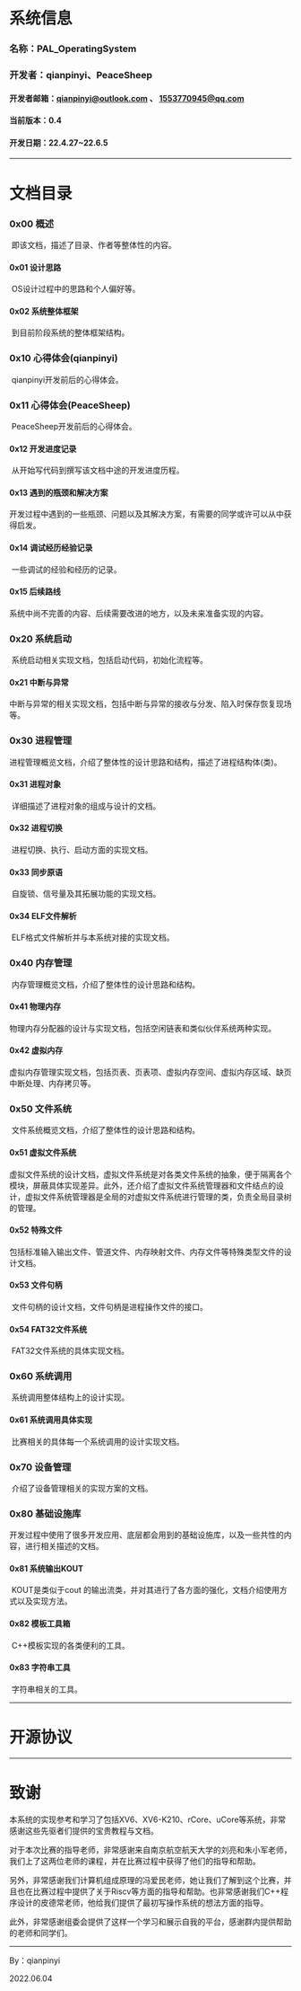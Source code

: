 # 系统信息

### 名称：PAL_OperatingSystem

### 开发者：qianpinyi、PeaceSheep

#### 开发者邮箱：<qianpinyi@outlook.com> 、 <1553770945@qq.com>

#### 当前版本：0.4

#### 开发日期：22.4.27~22.6.5

--------



# 文档目录

### 0x00 概述

​		即该文档，描述了目录、作者等整体性的内容。

#### 0x01 设计思路

​		OS设计过程中的思路和个人偏好等。

#### 0x02 系统整体框架

​		到目前阶段系统的整体框架结构。



### 0x10 心得体会(qianpinyi)

​		qianpinyi开发前后的心得体会。

### 0x11 心得体会(PeaceSheep)

​		PeaceSheep开发前后的心得体会。

#### 0x12 开发进度记录

​		从开始写代码到撰写该文档中途的开发进度历程。

#### 0x13 遇到的瓶颈和解决方案

​		开发过程中遇到的一些瓶颈、问题以及其解决方案，有需要的同学或许可以从中获得启发。

#### 0x14 调试经历经验记录

​		一些调试的经验和经历的记录。

#### 0x15 后续路线

​		系统中尚不完善的内容、后续需要改进的地方，以及未来准备实现的内容。



### 0x20 系统启动

​		系统启动相关实现文档，包括启动代码，初始化流程等。

#### 0x21 中断与异常

​		中断与异常的相关实现文档，包括中断与异常的接收与分发、陷入时保存恢复现场等。



### 0x30 进程管理

​		进程管理概览文档，介绍了整体性的设计思路和结构，描述了进程结构体(类)。

#### 0x31 进程对象

​		详细描述了进程对象的组成与设计的文档。

#### 0x32 进程切换

​		进程切换、执行、启动方面的实现文档。

#### 0x33 同步原语

​		自旋锁、信号量及其拓展功能的实现文档。

#### 0x34 ELF文件解析

​		ELF格式文件解析并与本系统对接的实现文档。



### 0x40 内存管理

​		内存管理概览文档，介绍了整体性的设计思路和结构。

#### 0x41 物理内存

​		物理内存分配器的设计与实现文档，包括空闲链表和类似伙伴系统两种实现。

#### 0x42 虚拟内存

​		虚拟内存管理实现文档，包括页表、页表项、虚拟内存空间、虚拟内存区域、缺页中断处理、内存拷贝等。



### 0x50 文件系统

​		文件系统概览文档，介绍了整体性的设计思路和结构。

#### 0x51 虚拟文件系统

​		虚拟文件系统的设计文档，虚拟文件系统是对各类文件系统的抽象，便于隔离各个模块，屏蔽具体实现差异。此外，还介绍了虚拟文件系统管理器和文件结点的设计，虚拟文件系统管理器是全局的对虚拟文件系统进行管理的类，负责全局目录树的管理。

#### 0x52 特殊文件

​		包括标准输入输出文件、管道文件、内存映射文件、内存文件等特殊类型文件的设计文档。

#### 0x53 文件句柄

​		文件句柄的设计文档，文件句柄是进程操作文件的接口。

#### 0x54 FAT32文件系统

​		FAT32文件系统的具体实现文档。



### 0x60 系统调用

​		系统调用整体结构上的设计实现。

#### 0x61 系统调用具体实现

​		比赛相关的具体每一个系统调用的设计实现文档。



### 0x70 设备管理

​		介绍了设备管理相关的实现方案的文档。



### 0x80 基础设施库

​		开发过程中使用了很多开发应用、底层都会用到的基础设施库，以及一些共性的内容，进行相关描述的文档。

#### 0x81 系统输出KOUT

​		KOUT是类似于cout 的输出流类，并对其进行了各方面的强化，文档介绍使用方式以及实现方法。

#### 0x82 模板工具箱

​		C++模板实现的各类便利的工具。

#### 0x83 字符串工具

​		字符串相关的工具。

---------



# 开源协议

--------------



# 致谢

​		本系统的实现参考和学习了包括XV6、XV6-K210、rCore、uCore等系统，非常感谢这些先驱者们提供的宝贵教程与文档。

​		对于本次比赛的指导老师，非常感谢来自南京航空航天大学的刘亮和朱小军老师，我们上了这两位老师的课程，并在比赛过程中获得了他们的指导和帮助。

​		另外，非常感谢我们计算机组成原理的冯爱民老师，她让我们了解到这个比赛，并且也在比赛过程中提供了关于Riscv等方面的指导和帮助。也非常感谢我们C++程序设计的皮德常老师，他给我们提供了最初写操作系统的想法方面的指导。

​		此外，非常感谢组委会提供了这样一个学习和展示自我的平台，感谢群内提供帮助的老师和同学们。

--------------

By：qianpinyi

2022.06.04

